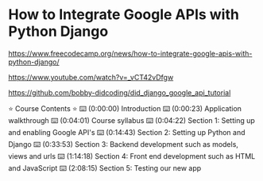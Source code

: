 # How to Integrate Google APIs with Python Django

<https://www.freecodecamp.org/news/how-to-integrate-google-apis-with-python-django/>

<https://www.youtube.com/watch?v=_vCT42vDfgw>

<https://github.com/bobby-didcoding/did_django_google_api_tutorial>

⭐️ Course Contents ⭐️
⌨️ (0:00:00) Introduction
⌨️ (0:00:23) Application walkthrough
⌨️ (0:04:01) Course syllabus
⌨️ (0:04:22) Section 1: Setting up and enabling Google API's
⌨️ (0:14:43) Section 2: Setting up Python and Django
⌨️ (0:33:53) Section 3: Backend development such as models, views and urls
⌨️ (1:14:18) Section 4: Front end development such as HTML and JavaScript
⌨️ (2:08:15) Section 5: Testing our new app
